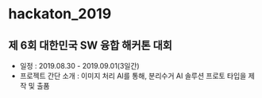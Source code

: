 # hackaton_2019
## 제 6회 대한민국 SW 융합 해커톤 대회
- 일정 : 2019.08.30 - 2019.09.01(3일간)
- 프로젝트 간단 소개 : 이미지 처리 AI를 통해, 분리수거 AI 솔루션 프로토 타입을 제작 및 출품
